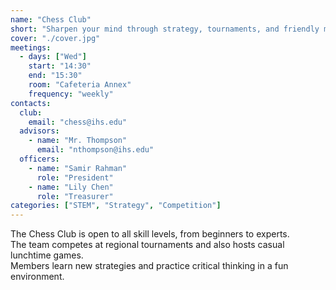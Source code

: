 ```yaml
---
name: "Chess Club"
short: "Sharpen your mind through strategy, tournaments, and friendly matches."
cover: "./cover.jpg"
meetings:
  - days: ["Wed"]
    start: "14:30"
    end: "15:30"
    room: "Cafeteria Annex"
    frequency: "weekly"
contacts:
  club:
    email: "chess@ihs.edu"
  advisors:
    - name: "Mr. Thompson"
      email: "nthompson@ihs.edu"
  officers:
    - name: "Samir Rahman"
      role: "President"
    - name: "Lily Chen"
      role: "Treasurer"
categories: ["STEM", "Strategy", "Competition"]
---
```


The Chess Club is open to all skill levels, from beginners to experts.  
The team competes at regional tournaments and also hosts casual lunchtime games.  
Members learn new strategies and practice critical thinking in a fun environment.
